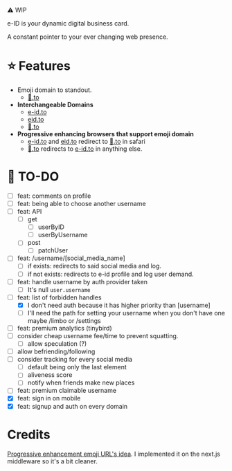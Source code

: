 ⚠️ WIP

e-ID is your dynamic digital business card.

A constant pointer to your ever changing web presence.

# ⭐ Features
- Emoji domain to standout.
  - [👤️️.to](xn--mq8h.to)
- **Interchangeable Domains**
  - [e-id.to](https://e-id.to)
  - [eid.to](https://eid.to)
  - [👤️️.to](https://👤️️.to)
- **Progressive enhancing browsers that support emoji domain** 
  - [e-id.to](https://e-id.to) and [eid.to](https://eid.to) redirect to [👤️️.to](https://👤️️.to) in safari
  - [👤️️.to](https://👤️️.to) redirects to [e-id.to](https://e-id.to) in anything else.

# 📝 TO-DO
- [ ] feat: comments on profile
- [ ] feat: being able to choose another username
- [ ] feat: API
  - [ ] get
    - [ ] userByID
    - [ ] userByUsername
  - [ ] post
    - [ ] patchUser
- [ ] feat: /username/[social_media_name]
  - [ ] if exists: redirects to said social media and log.
  - [ ] if not exists: redirects to e-id profile and log user demand.
- [ ] feat: handle username by auth provider taken
  - [ ] It's null `user.username`
- [ ] feat: list of forbidden handles
  - [x] I don't need auth because it has higher priority than [username]
  - [ ] I'll need the path for setting your username when you don't have one maybe /limbo or /settings
- [ ] feat: premium analytics (tinybird)
- [ ] consider cheap username fee/time to prevent squatting.
  - [ ] allow speculation (?)
- [ ] allow befriending/following
- [ ] consider tracking for every social media
  - [ ] default being only the last element
  - [ ] aliveness score
  - [ ] notify when friends make new places
- [ ] feat: premium claimable username
- [x] feat: sign in on mobile
- [x] feat: signup and auth on every domain

# Credits
[Progressive enhancement emoji URL's idea](https://github.com/jonroig/emojiurlifier). I implemented it on the next.js middleware so it's a bit cleaner.